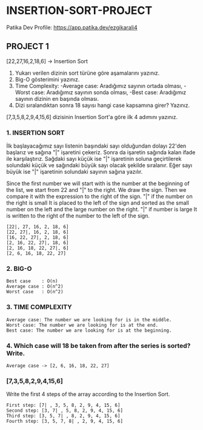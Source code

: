# INSERTION-SORT-PROJECT
Patika Dev Profile: https://app.patika.dev/ezgikarali4

## PROJECT 1 
[22,27,16,2,18,6] -> Insertion Sort

  1. Yukarı verilen dizinin sort türüne göre aşamalarını yazınız.
  2. Big-O gösterimini yazınız.
  3. Time Complexity: 
      -Average case: Aradığımız sayının ortada olması,
      -Worst case: Aradığımız sayının sonda olması, 
      -Best case: Aradığımız sayının dizinin en başında olması.
  4. Dizi sıralandıktan sonra 18 sayısı hangi case kapsamına girer? Yazınız.


[7,3,5,8,2,9,4,15,6] dizisinin Insertion Sort'a göre ilk 4 adımını yazınız.


### 1. INSERTION SORT ###

İlk başlayacağımız sayı listenin başındaki sayı olduğundan dolayı 22'den başlarız ve sağına "|" işaretini çekeriz. Sonra da işaretin sağında kalan ifade ile karşılaştırız. Sağdaki sayı küçük ise "|" işaretinin soluna geçirtilerek solundaki küçük ve sağındaki büyük sayı olacak şekilde sıralanır. Eğer sayı büyük ise "|" işaretinin solundaki sayının sağına yazılır.

Since the first number we will start with is the number at the beginning of the list, we start from 22 and "|" to the right. We draw the sign. Then we compare it with the expression to the right of the sign. "|" if the number on the right is small It is placed to the left of the sign and sorted as the small number on the left and the large number on the right. "|" if number is large It is written to the right of the number to the left of the sign.

    [22|, 27, 16, 2, 18, 6] 
    [22, 27|, 16, 2, 18, 6]
    [16, 22, 27|, 2, 18, 6] 
    [2, 16, 22, 27|, 18, 6] 
    [2, 16, 18, 22, 27|, 6] 
    [2, 6, 16, 18, 22, 27]

### 2. BIG-O ###

    Best case    : O(n)
    Average case : O(n^2)
    Worst case   : O(n^2)

### 3. TIME COMPLEXITY ###

    Average case: The number we are looking for is in the middle.
    Worst case: The number we are looking for is at the end.
    Best case: The number we are looking for is at the beginning.

### 4. Which case will 18 be taken from after the series is sorted? Write. ###

    Average case -> [2, 6, 16, 18, 22, 27] 

### [7,3,5,8,2,9,4,15,6] ###
Write the first 4 steps of the array according to the Insertion Sort.

    First step: [7| , 3, 5, 8, 2, 9, 4, 15, 6]
    Second step: [3, 7| , 5, 8, 2, 9, 4, 15, 6]
    Third step: [3, 5, 7| , 8, 2, 9, 4, 15, 6]
    Fourth step: [3, 5, 7, 8| , 2, 9, 4, 15, 6]
